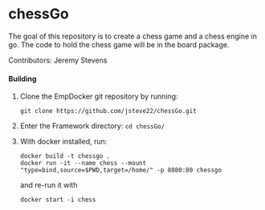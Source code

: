 # chessGo

The goal of this repository is to create a chess game and a chess engine in go. The code to hold the chess game will be in the board package.

Contributors: Jeremy Stevens


#### Building

1. Clone the EmpDocker git repository by running:
    ```
    git clone https://github.com/jsteve22/chessGo.git
    ```

2. Enter the Framework directory: `cd chessGo/`

3. With docker installed, run:
    ```
    docker build -t chessgo .
    docker run -it --name chess --mount "type=bind,source=$PWD,target=/home/" -p 8080:80 chessgo
    ```
    and re-run it with 
    ```
    docker start -i chess
    ```